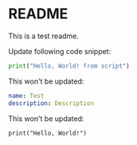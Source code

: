 # README

This is a test readme.

Update following code snippet:

```python:tests/data/example.py
print("Hello, World! from script")

```

This won't be updated:
```yaml
name: Test
description: Description
```

This won't be updated:
```
print("Hello, World!")
```
